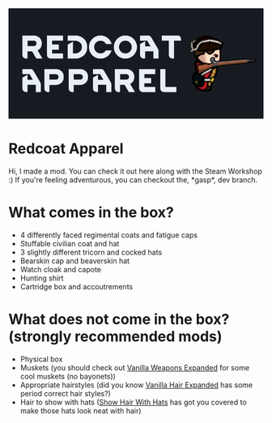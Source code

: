 <img src="assets/header.png"/>

# Redcoat Apparel
Hi, I made a mod. You can check it out here along with the Steam Workshop :) If you're feeling adventurous, you can checkout the, \*gasp\*, dev branch.

# What comes in the box?
* 4 differently faced regimental coats and fatigue caps
* Stuffable civilian coat and hat
* 3 slightly different tricorn and cocked hats
* Bearskin cap and beaverskin hat
* Watch cloak and capote
* Hunting shirt
* Cartridge box and accoutrements

# What does not come in the box? (strongly recommended mods)
* Physical box
* Muskets (you should check out [Vanilla Weapons Expanded](https://steamcommunity.com/sharedfiles/filedetails/?id=1814383360) for some cool muskets (no bayonets))
* Appropriate hairstyles (did you know [Vanilla Hair Expanded](https://steamcommunity.com/sharedfiles/filedetails/?id=1888705256) has some period correct hair styles?)
* Hair to show with hats ([Show Hair With Hats](https://steamcommunity.com/sharedfiles/filedetails/?id=1180826364) has got you covered to make those hats look neat with hair)
